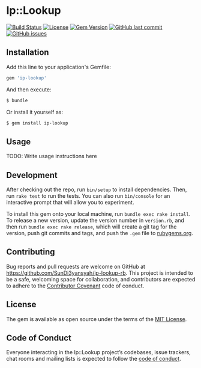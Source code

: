 # Ip::Lookup

[![Build Status](https://travis-ci.com/SunDi3yansyah/ip-lookup-rb.svg)](https://travis-ci.com/SunDi3yansyah/ip-lookup-rb)
[![License](https://img.shields.io/github/license/SunDi3yansyah/ip-lookup-rb.svg)](LICENSE)
[![Gem Version](https://badge.fury.io/rb/ip-lookup.svg)](https://badge.fury.io/rb/ip-lookup)
[![GitHub last commit](https://img.shields.io/github/last-commit/SunDi3yansyah/ip-lookup-rb.svg)](https://github.com/SunDi3yansyah/ip-lookup-rb/commits/master)
[![GitHub issues](https://img.shields.io/github/issues/SunDi3yansyah/ip-lookup-rb.svg)](https://github.com/SunDi3yansyah/ip-lookup-rb/issues)


## Installation

Add this line to your application's Gemfile:

```ruby
gem 'ip-lookup'
```

And then execute:

```bash
$ bundle
```

Or install it yourself as:

```bash
$ gem install ip-lookup
```

## Usage

TODO: Write usage instructions here

## Development

After checking out the repo, run `bin/setup` to install dependencies. Then, run `rake test` to run the tests. You can also run `bin/console` for an interactive prompt that will allow you to experiment.

To install this gem onto your local machine, run `bundle exec rake install`. To release a new version, update the version number in `version.rb`, and then run `bundle exec rake release`, which will create a git tag for the version, push git commits and tags, and push the `.gem` file to [rubygems.org](https://rubygems.org).

## Contributing

Bug reports and pull requests are welcome on GitHub at https://github.com/SunDi3yansyah/ip-lookup-rb. This project is intended to be a safe, welcoming space for collaboration, and contributors are expected to adhere to the [Contributor Covenant](http://contributor-covenant.org) code of conduct.

## License

The gem is available as open source under the terms of the [MIT License](LICENSE).

## Code of Conduct

Everyone interacting in the Ip::Lookup project’s codebases, issue trackers, chat rooms and mailing lists is expected to follow the [code of conduct](https://github.com/SunDi3yansyah/ip-lookup-rb/blob/master/CODE_OF_CONDUCT.md).
